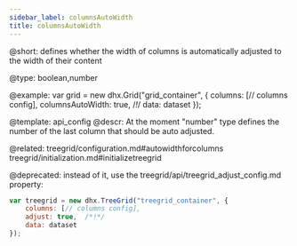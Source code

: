 ```yaml
---
sidebar_label: columnsAutoWidth
title: columnsAutoWidth
---          
```


@short: 
defines whether the width of columns is automatically adjusted to the width of their content




@type: boolean,number

@example: 
var grid = new dhx.Grid("grid_container", {
	columns: [// columns config],
	columnsAutoWidth: true, /*!*/
	data: dataset
});


@template:	api_config
@descr: 
At the moment "number" type defines the number of the last column that should be auto adjusted.




@related: treegrid/configuration.md#autowidthforcolumns
treegrid/initialization.md#initializetreegrid



@deprecated: instead of it, use the treegrid/api/treegrid_adjust_config.md property:

~~~js
var treegrid = new dhx.TreeGrid("treegrid_container", {
    columns: [// columns config],
    adjust: true,  /*!*/
    data: dataset
});
~~~
